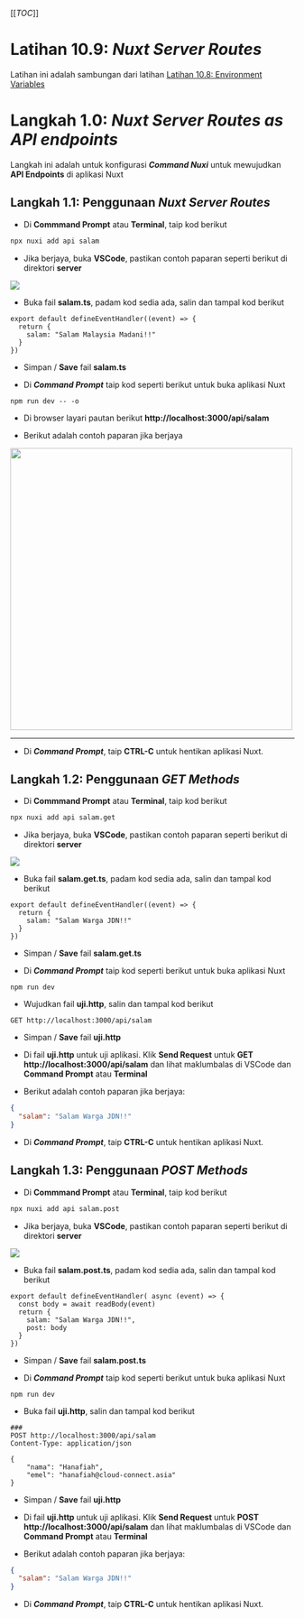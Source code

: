 [[_TOC_]]

# Latihan 10.9: _Nuxt Server Routes_

Latihan ini adalah sambungan dari latihan [Latihan 10.8: Environment Variables](https://code.cloud-connect.asia/jdn/latihan-aplikasi-moden/-/blob/master/Latihan%2010%20-%20Nuxt.js/Latihan%2010.8%20-%20Environment%20Variables.md)


# Langkah 1.0: _Nuxt Server Routes as API endpoints_ 
Langkah ini adalah untuk konfigurasi _**Command Nuxi**_ untuk mewujudkan **API Endpoints** di aplikasi Nuxt


## Langkah 1.1: Penggunaan _Nuxt Server Routes_

* Di **Commmand Prompt** atau **Terminal**, taip kod berikut

```bash
npx nuxi add api salam
```

* Jika berjaya, buka **VSCode**, pastikan contoh paparan seperti berikut di direktori **server**

<img src="https://code.cloud-connect.asia/jdn/latihan-aplikasi-moden/uploads/9883b5363e4c2f0032e1c59cb5cabf4f/image.png">

* Buka fail **salam.ts**, padam kod sedia ada, salin dan tampal kod berikut

```
export default defineEventHandler((event) => {
  return {
    salam: "Salam Malaysia Madani!!"
  }
})
```
* Simpan / **Save** fail **salam.ts**

* Di ***Command Prompt*** taip kod seperti berikut untuk buka aplikasi Nuxt

```
npm run dev -- -o
```

* Di browser layari pautan berikut **http://localhost:3000/api/salam**

* Berikut adalah contoh paparan jika berjaya

<img src="https://code.cloud-connect.asia/jdn/latihan-aplikasi-moden/uploads/3d6459f7575941717f40ba09061eeb3d/image.png" width=500>

<hr>

* Di ***Command Prompt***, taip **CTRL-C** untuk hentikan aplikasi Nuxt.

## Langkah 1.2: Penggunaan _GET Methods_

* Di **Commmand Prompt** atau **Terminal**, taip kod berikut

```bash
npx nuxi add api salam.get
```

* Jika berjaya, buka **VSCode**, pastikan contoh paparan seperti berikut di direktori **server**

<img src="https://code.cloud-connect.asia/jdn/latihan-aplikasi-moden/uploads/564ed353db21a2b93065c910b6a0a4fb/image.png">

* Buka fail **salam.get.ts**, padam kod sedia ada, salin dan tampal kod berikut

```
export default defineEventHandler((event) => {
  return {
    salam: "Salam Warga JDN!!"
  }
})
```
* Simpan / **Save** fail **salam.get.ts**

* Di ***Command Prompt*** taip kod seperti berikut untuk buka aplikasi Nuxt

```
npm run dev
```

* Wujudkan fail **uji.http**, salin dan tampal kod berikut

```
GET http://localhost:3000/api/salam
```

* Simpan / **Save** fail **uji.http**

* Di fail **uji.http** untuk uji aplikasi. Klik **Send Request** untuk **GET http://localhost:3000/api/salam** dan lihat maklumbalas di VSCode dan **Command Prompt** atau **Terminal**

* Berikut adalah contoh paparan jika berjaya:

```json
{
  "salam": "Salam Warga JDN!!"
}
```

* Di ***Command Prompt***, taip **CTRL-C** untuk hentikan aplikasi Nuxt.

## Langkah 1.3: Penggunaan _POST Methods_

* Di **Commmand Prompt** atau **Terminal**, taip kod berikut

```bash
npx nuxi add api salam.post
```

* Jika berjaya, buka **VSCode**, pastikan contoh paparan seperti berikut di direktori **server**

<img src="https://code.cloud-connect.asia/jdn/latihan-aplikasi-moden/uploads/564ed353db21a2b93065c910b6a0a4fb/image.png">

* Buka fail **salam.post.ts**, padam kod sedia ada, salin dan tampal kod berikut

```
export default defineEventHandler( async (event) => {
  const body = await readBody(event)
  return {
    salam: "Salam Warga JDN!!",
    post: body
  }
})
```
* Simpan / **Save** fail **salam.post.ts**

* Di ***Command Prompt*** taip kod seperti berikut untuk buka aplikasi Nuxt

```
npm run dev
```

* Buka fail **uji.http**, salin dan tampal kod berikut

```
###
POST http://localhost:3000/api/salam
Content-Type: application/json

{
    "nama": "Hanafiah",
    "emel": "hanafiah@cloud-connect.asia"
}
```

* Simpan / **Save** fail **uji.http**

* Di fail **uji.http** untuk uji aplikasi. Klik **Send Request** untuk **POST http://localhost:3000/api/salam** dan lihat maklumbalas di VSCode dan **Command Prompt** atau **Terminal**

* Berikut adalah contoh paparan jika berjaya:

```json
{
  "salam": "Salam Warga JDN!!"
}
```

* Di ***Command Prompt***, taip **CTRL-C** untuk hentikan aplikasi Nuxt.
